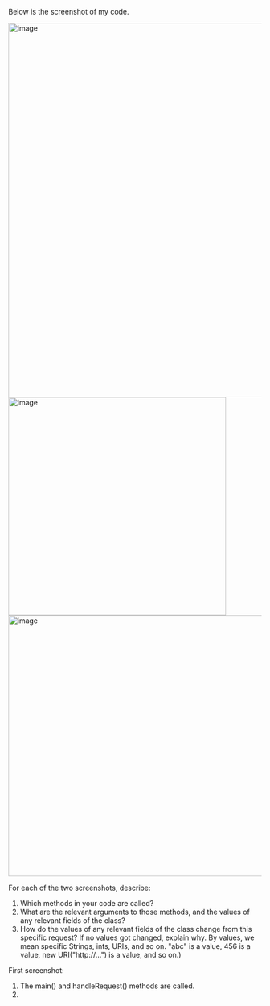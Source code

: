 Below is the screenshot of my code.


<img width="743" alt="image" src="https://github.com/junyuelin/cse15l-lab-reports/assets/97243889/d6237b15-14b4-4ae0-aa95-fe82615581da">
<img width="433" alt="image" src="https://github.com/junyuelin/cse15l-lab-reports/assets/97243889/cc21069b-355a-445d-9e70-3029edbd14a9">
<img width="518" alt="image" src="https://github.com/junyuelin/cse15l-lab-reports/assets/97243889/2533f2b3-583f-448a-9b9b-7ad89297fa94">

For each of the two screenshots, describe:

1. Which methods in your code are called?
2. What are the relevant arguments to those methods, and the values of any relevant fields of the class?
3. How do the values of any relevant fields of the class change from this specific request? If no values got changed, explain why.
By values, we mean specific Strings, ints, URIs, and so on. "abc" is a value, 456 is a value, new URI("http://...") is a value, and so on.)

First screenshot: 
1. The main() and handleRequest() methods are called.
2. 
